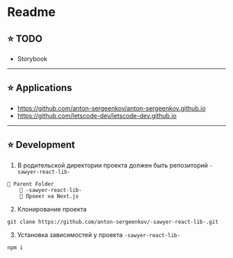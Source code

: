 # Readme

## ⭐️ TODO
- Storybook

---

## ⭐️ Applications
- https://github.com/anton-sergeenkov/anton-sergeenkov.github.io
- https://github.com/letscode-dev/letscode-dev.github.io

---

## ⭐️ Development
1. В родительской директории проекта должен быть репозиторий `-sawyer-react-lib-`
```
📂 Parent Folder
    📑 -sawyer-react-lib-
    📑 Проект на Next.js
```

2. Клонирование проекта
```
git clone https://github.com/anton-sergeenkov/-sawyer-react-lib-.git
```

3. Установка зависимостей у проекта `-sawyer-react-lib-`
```
npm i
```
